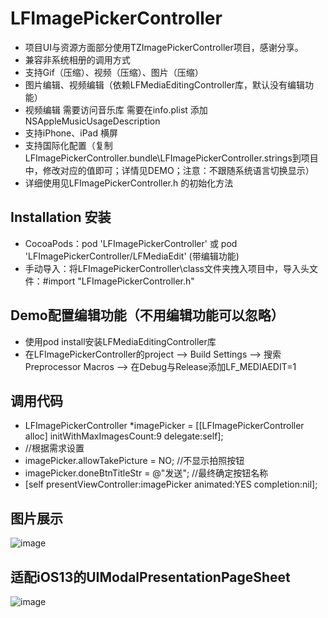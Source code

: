 # LFImagePickerController

* 项目UI与资源方面部分使用TZImagePickerController项目，感谢分享。
* 兼容非系统相册的调用方式
* 支持Gif（压缩）、视频（压缩）、图片（压缩）
* 图片编辑、视频编辑（依赖LFMediaEditingController库，默认没有编辑功能）
* 视频编辑 需要访问音乐库 需要在info.plist 添加 NSAppleMusicUsageDescription
* 支持iPhone、iPad 横屏
* 支持国际化配置（复制LFImagePickerController.bundle\LFImagePickerController.strings到项目中，修改对应的值即可；详情见DEMO；注意：不跟随系统语言切换显示）
* 详细使用见LFImagePickerController.h 的初始化方法

## Installation 安装

* CocoaPods：pod 'LFImagePickerController' 或 pod 'LFImagePickerController/LFMediaEdit' (带编辑功能)
* 手动导入：将LFImagePickerController\class文件夹拽入项目中，导入头文件：#import "LFImagePickerController.h"

## Demo配置编辑功能（不用编辑功能可以忽略）

* 使用pod install安装LFMediaEditingController库
* 在LFImagePickerController的project --> Build Settings --> 搜索Preprocessor Macros --> 在Debug与Release添加LF_MEDIAEDIT=1

## 调用代码

* LFImagePickerController *imagePicker = [[LFImagePickerController alloc] initWithMaxImagesCount:9 delegate:self];
* //根据需求设置
* imagePicker.allowTakePicture = NO;  //不显示拍照按钮
* imagePicker.doneBtnTitleStr = @"发送"; //最终确定按钮名称
* [self presentViewController:imagePicker animated:YES completion:nil];

## 图片展示

![image](https://github.com/lincf0912/LFImagePickerController/blob/master/ScreenShots/screenshot.gif)

## 适配iOS13的UIModalPresentationPageSheet

![image](https://github.com/lincf0912/LFImagePickerController/blob/master/ScreenShots/screenshot_iOS13.gif)